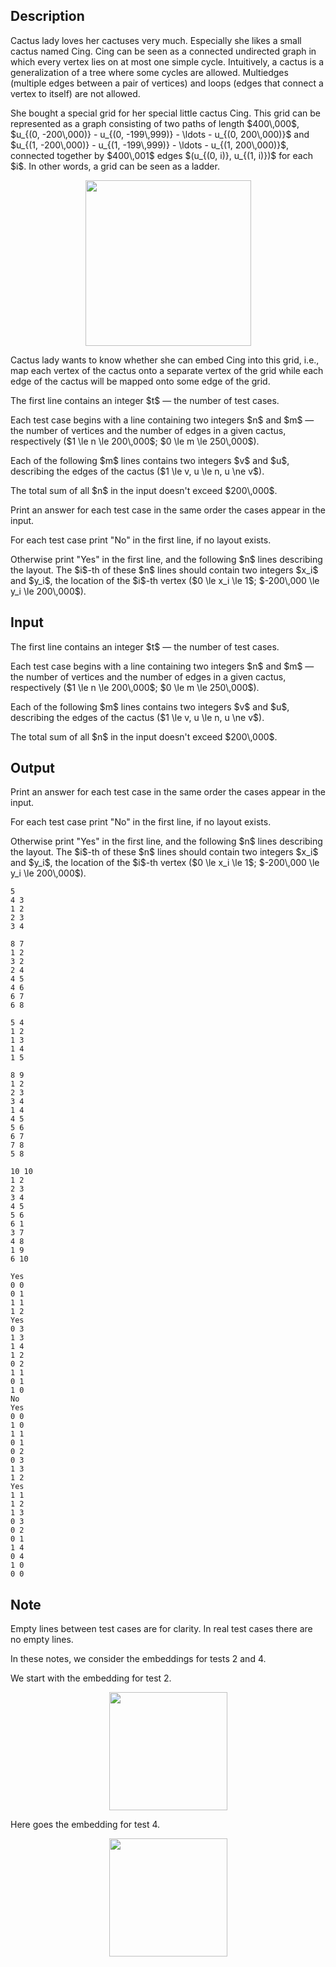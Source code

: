 ## Description

<div><p>Cactus lady loves her cactuses very much. Especially she likes a small cactus named Cing. Cing can be seen as a connected undirected graph in which every vertex lies on at most one simple cycle. Intuitively, a cactus is a generalization of a tree where some cycles are allowed. Multiedges (multiple edges between a pair of vertices) and loops (edges that connect a vertex to itself) are not allowed.</p><p>She bought a special grid for her special little cactus Cing. This grid can be represented as a graph consisting of two paths of length $400\,000$, $u_{(0, -200\,000)} - u_{(0, -199\,999)} - \ldots - u_{(0, 200\,000)}$ and $u_{(1, -200\,000)} - u_{(1, -199\,999)} - \ldots - u_{(1, 200\,000)}$, connected together by $400\,001$ edges $(u_{(0, i)}, u_{(1, i)})$ for each $i$. In other words, a grid can be seen as a ladder.</p><center> <img class="tex-graphics" src="file://W8AYHmQI.png" style="max-width: 100.0%;max-height: 100.0%;" width="265px"> </center><p>Cactus lady wants to know whether she can embed Cing into this grid, i.e., map each vertex of the cactus onto a separate vertex of the grid while each edge of the cactus will be mapped onto some edge of the grid.</p></div><div class="input-specification"><p>The first line contains an integer $t$&nbsp;— the number of test cases.</p><p>Each test case begins with a line containing two integers $n$ and $m$&nbsp;— the number of vertices and the number of edges in a given cactus, respectively ($1 \le n \le 200\,000$; $0 \le m \le 250\,000$).</p><p>Each of the following $m$ lines contains two integers $v$ and $u$, describing the edges of the cactus ($1 \le v, u \le n, u \ne v$).</p><p>The total sum of all $n$ in the input doesn't exceed $200\,000$.</p></div><div class="output-specification"><p>Print an answer for each test case in the same order the cases appear in the input.</p><p>For each test case print "<span class="tex-font-style-tt">No</span>" in the first line, if no layout exists.</p><p>Otherwise print "<span class="tex-font-style-tt">Yes</span>" in the first line, and the following $n$ lines describing the layout. The $i$-th of these $n$ lines should contain two integers $x_i$ and $y_i$, the location of the $i$-th vertex ($0 \le x_i \le 1$; $-200\,000 \le y_i \le 200\,000$).</p></div>

## Input

<p>The first line contains an integer $t$&nbsp;— the number of test cases.</p><p>Each test case begins with a line containing two integers $n$ and $m$&nbsp;— the number of vertices and the number of edges in a given cactus, respectively ($1 \le n \le 200\,000$; $0 \le m \le 250\,000$).</p><p>Each of the following $m$ lines contains two integers $v$ and $u$, describing the edges of the cactus ($1 \le v, u \le n, u \ne v$).</p><p>The total sum of all $n$ in the input doesn't exceed $200\,000$.</p>

## Output

<p>Print an answer for each test case in the same order the cases appear in the input.</p><p>For each test case print "<span class="tex-font-style-tt">No</span>" in the first line, if no layout exists.</p><p>Otherwise print "<span class="tex-font-style-tt">Yes</span>" in the first line, and the following $n$ lines describing the layout. The $i$-th of these $n$ lines should contain two integers $x_i$ and $y_i$, the location of the $i$-th vertex ($0 \le x_i \le 1$; $-200\,000 \le y_i \le 200\,000$).</p>





```input1
5
4 3
1 2
2 3
3 4

8 7
1 2
3 2
2 4
4 5
4 6
6 7
6 8

5 4
1 2
1 3
1 4
1 5

8 9
1 2
2 3
3 4
1 4
4 5
5 6
6 7
7 8
5 8

10 10
1 2
2 3
3 4
4 5
5 6
6 1
3 7
4 8
1 9
6 10
```




```output1
Yes
0 0
0 1
1 1
1 2
Yes
0 3
1 3
1 4
1 2
0 2
1 1
0 1
1 0
No
Yes
0 0
1 0
1 1
0 1
0 2
0 3
1 3
1 2
Yes
1 1
1 2
1 3
0 3
0 2
0 1
1 4
0 4
1 0
0 0
```



## Note

<p>Empty lines between test cases are for clarity. In real test cases there are no empty lines.</p><p>In these notes, we consider the embeddings for tests 2 and 4.</p><p>We start with the embedding for test 2.</p><center> <img class="tex-graphics" src="file://NF7aAR7m.png" style="max-width: 100.0%;max-height: 100.0%;" width="189px"> </center><p>Here goes the embedding for test 4.</p><center> <img class="tex-graphics" src="file://oEQu9sp2.png" style="max-width: 100.0%;max-height: 100.0%;" width="189px"> </center>

